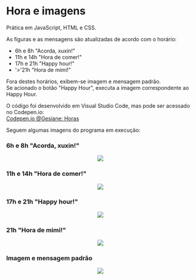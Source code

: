 # Hora e imagens

Prática em JavaScript, HTML e CSS.

As figuras e as mensagens são atualizadas de acordo com o horário:   
- 6h e 8h "Acorda, xuxin!"
- 11h e 14h "Hora de comer!"
- 17h e 21h "Happy hour!"
- '>'21h "Hora de mimi!" 

Fora destes horários, exibem-se imagem e mensagem padrão.   
Se acionado o botão "Happy Hour", executa a imagem correspondente ao Happy Hour.   

O código foi desenvolvido em Visual Studio Code, mas pode ser acessado no Codepen.io:    
[Codepen.io @Gesiane: Horas](https://codepen.io/Gesiane/full/xxbgzKK)     

Seguem algumas imagens do programa em execução:     
### 6h e 8h    "Acorda, xuxin!"   
<p align="center">
 <kbd>
  <img src="https://github.com/GePajarinen/Relogio-e-imagens/blob/master/pics/bomdia.png?raw=true">   
 </kbd>
</p>

### 11h e 14h  "Hora de comer!"   
<p align="center">
 <kbd>
  <img src="https://github.com/GePajarinen/Relogio-e-imagens/blob/master/pics/horadorango.png?raw=true">   
 </kbd>
</p>

### 17h e 21h  "Happy hour!"   
<p align="center">
 <kbd>
  <img src="https://github.com/GePajarinen/Relogio-e-imagens/blob/master/pics/happyhour.png?raw=true">   
 </kbd>
</p>

### 21h       "Hora de mimi!"   
<p align="center">
 <kbd>
  <img src="https://github.com/GePajarinen/Relogio-e-imagens/blob/master/pics/boanoite.png?raw=true">   
 </kbd>
</p>

### Imagem e mensagem padrão   
<p align="center">
 <kbd>
  <img src="https://github.com/GePajarinen/Relogio-e-imagens/blob/master/pics/boatarde.png?raw=true ">   
 </kbd>
</p>

